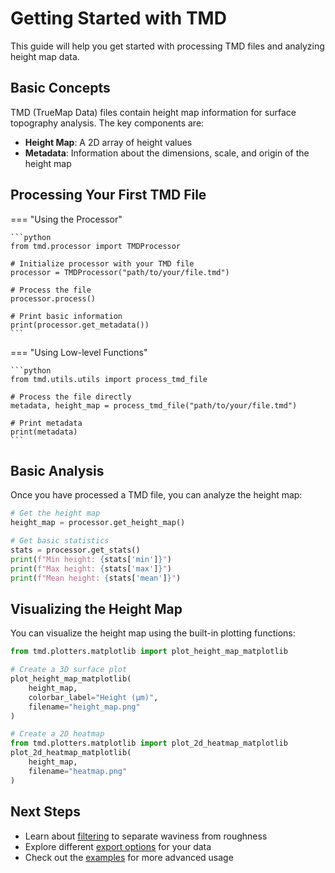 # Getting Started with TMD

This guide will help you get started with processing TMD files and analyzing height map data.

## Basic Concepts

TMD (TrueMap Data) files contain height map information for surface topography analysis. The key components are:

- **Height Map**: A 2D array of height values
- **Metadata**: Information about the dimensions, scale, and origin of the height map

## Processing Your First TMD File

=== "Using the Processor"

    ```python
    from tmd.processor import TMDProcessor

    # Initialize processor with your TMD file
    processor = TMDProcessor("path/to/your/file.tmd")

    # Process the file
    processor.process()

    # Print basic information
    print(processor.get_metadata())
    ```

=== "Using Low-level Functions"

    ```python
    from tmd.utils.utils import process_tmd_file

    # Process the file directly
    metadata, height_map = process_tmd_file("path/to/your/file.tmd")

    # Print metadata
    print(metadata)
    ```

## Basic Analysis

Once you have processed a TMD file, you can analyze the height map:

```python
# Get the height map
height_map = processor.get_height_map()

# Get basic statistics
stats = processor.get_stats()
print(f"Min height: {stats['min']}")
print(f"Max height: {stats['max']}")
print(f"Mean height: {stats['mean']}")
```

## Visualizing the Height Map

You can visualize the height map using the built-in plotting functions:

```python
from tmd.plotters.matplotlib import plot_height_map_matplotlib

# Create a 3D surface plot
plot_height_map_matplotlib(
    height_map,
    colorbar_label="Height (μm)",
    filename="height_map.png"
)

# Create a 2D heatmap
from tmd.plotters.matplotlib import plot_2d_heatmap_matplotlib
plot_2d_heatmap_matplotlib(
    height_map,
    filename="heatmap.png"
)
```

## Next Steps

- Learn about [filtering](../api/filter.md) to separate waviness from roughness
- Explore different [export options](exporting.md) for your data
- Check out the [examples](../examples/basic-processing.md) for more advanced usage

